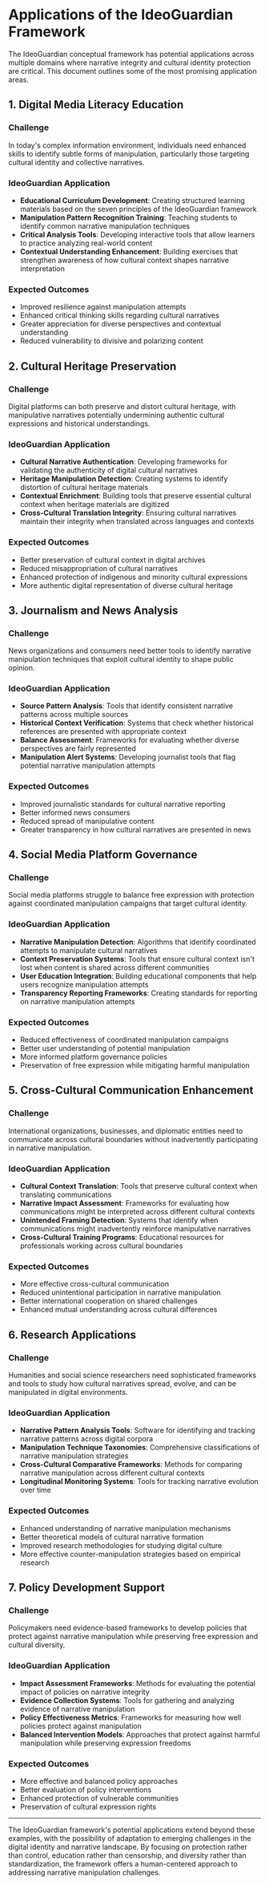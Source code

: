 # Applications of the IdeoGuardian Framework

The IdeoGuardian conceptual framework has potential applications across multiple domains where narrative integrity and cultural identity protection are critical. This document outlines some of the most promising application areas.

## 1. Digital Media Literacy Education

### Challenge
In today's complex information environment, individuals need enhanced skills to identify subtle forms of manipulation, particularly those targeting cultural identity and collective narratives.

### IdeoGuardian Application
- **Educational Curriculum Development**: Creating structured learning materials based on the seven principles of the IdeoGuardian framework
- **Manipulation Pattern Recognition Training**: Teaching students to identify common narrative manipulation techniques
- **Critical Analysis Tools**: Developing interactive tools that allow learners to practice analyzing real-world content
- **Contextual Understanding Enhancement**: Building exercises that strengthen awareness of how cultural context shapes narrative interpretation

### Expected Outcomes
- Improved resilience against manipulation attempts
- Enhanced critical thinking skills regarding cultural narratives
- Greater appreciation for diverse perspectives and contextual understanding
- Reduced vulnerability to divisive and polarizing content

## 2. Cultural Heritage Preservation

### Challenge
Digital platforms can both preserve and distort cultural heritage, with manipulative narratives potentially undermining authentic cultural expressions and historical understandings.

### IdeoGuardian Application
- **Cultural Narrative Authentication**: Developing frameworks for validating the authenticity of digital cultural narratives
- **Heritage Manipulation Detection**: Creating systems to identify distortion of cultural heritage materials
- **Contextual Enrichment**: Building tools that preserve essential cultural context when heritage materials are digitized
- **Cross-Cultural Translation Integrity**: Ensuring cultural narratives maintain their integrity when translated across languages and contexts

### Expected Outcomes
- Better preservation of cultural context in digital archives
- Reduced misappropriation of cultural narratives
- Enhanced protection of indigenous and minority cultural expressions
- More authentic digital representation of diverse cultural heritage

## 3. Journalism and News Analysis

### Challenge
News organizations and consumers need better tools to identify narrative manipulation techniques that exploit cultural identity to shape public opinion.

### IdeoGuardian Application
- **Source Pattern Analysis**: Tools that identify consistent narrative patterns across multiple sources
- **Historical Context Verification**: Systems that check whether historical references are presented with appropriate context
- **Balance Assessment**: Frameworks for evaluating whether diverse perspectives are fairly represented
- **Manipulation Alert Systems**: Developing journalist tools that flag potential narrative manipulation attempts

### Expected Outcomes
- Improved journalistic standards for cultural narrative reporting
- Better informed news consumers
- Reduced spread of manipulative content
- Greater transparency in how cultural narratives are presented in news

## 4. Social Media Platform Governance

### Challenge
Social media platforms struggle to balance free expression with protection against coordinated manipulation campaigns that target cultural identity.

### IdeoGuardian Application
- **Narrative Manipulation Detection**: Algorithms that identify coordinated attempts to manipulate cultural narratives
- **Context Preservation Systems**: Tools that ensure cultural context isn't lost when content is shared across different communities
- **User Education Integration**: Building educational components that help users recognize manipulation attempts
- **Transparency Reporting Frameworks**: Creating standards for reporting on narrative manipulation attempts

### Expected Outcomes
- Reduced effectiveness of coordinated manipulation campaigns
- Better user understanding of potential manipulation
- More informed platform governance policies
- Preservation of free expression while mitigating harmful manipulation

## 5. Cross-Cultural Communication Enhancement

### Challenge
International organizations, businesses, and diplomatic entities need to communicate across cultural boundaries without inadvertently participating in narrative manipulation.

### IdeoGuardian Application
- **Cultural Context Translation**: Tools that preserve cultural context when translating communications
- **Narrative Impact Assessment**: Frameworks for evaluating how communications might be interpreted across different cultural contexts
- **Unintended Framing Detection**: Systems that identify when communications might inadvertently reinforce manipulative narratives
- **Cross-Cultural Training Programs**: Educational resources for professionals working across cultural boundaries

### Expected Outcomes
- More effective cross-cultural communication
- Reduced unintentional participation in narrative manipulation
- Better international cooperation on shared challenges
- Enhanced mutual understanding across cultural differences

## 6. Research Applications

### Challenge
Humanities and social science researchers need sophisticated frameworks and tools to study how cultural narratives spread, evolve, and can be manipulated in digital environments.

### IdeoGuardian Application
- **Narrative Pattern Analysis Tools**: Software for identifying and tracking narrative patterns across digital corpora
- **Manipulation Technique Taxonomies**: Comprehensive classifications of narrative manipulation strategies
- **Cross-Cultural Comparative Frameworks**: Methods for comparing narrative manipulation across different cultural contexts
- **Longitudinal Monitoring Systems**: Tools for tracking narrative evolution over time

### Expected Outcomes
- Enhanced understanding of narrative manipulation mechanisms
- Better theoretical models of cultural narrative formation
- Improved research methodologies for studying digital culture
- More effective counter-manipulation strategies based on empirical research

## 7. Policy Development Support

### Challenge
Policymakers need evidence-based frameworks to develop policies that protect against narrative manipulation while preserving free expression and cultural diversity.

### IdeoGuardian Application
- **Impact Assessment Frameworks**: Methods for evaluating the potential impact of policies on narrative integrity
- **Evidence Collection Systems**: Tools for gathering and analyzing evidence of narrative manipulation
- **Policy Effectiveness Metrics**: Frameworks for measuring how well policies protect against manipulation
- **Balanced Intervention Models**: Approaches that protect against harmful manipulation while preserving expression freedoms

### Expected Outcomes
- More effective and balanced policy approaches
- Better evaluation of policy interventions
- Enhanced protection of vulnerable communities
- Preservation of cultural expression rights

---

The IdeoGuardian framework's potential applications extend beyond these examples, with the possibility of adaptation to emerging challenges in the digital identity and narrative landscape. By focusing on protection rather than control, education rather than censorship, and diversity rather than standardization, the framework offers a human-centered approach to addressing narrative manipulation challenges.
